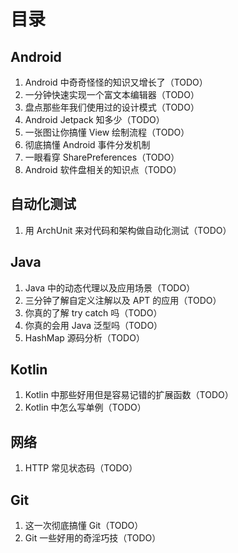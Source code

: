 # 目录

## Android

1. Android 中奇奇怪怪的知识又增长了（TODO）
2. 一分钟快速实现一个富文本编辑器（TODO）
3. 盘点那些年我们使用过的设计模式（TODO）
4. Android Jetpack 知多少（TODO）
5. 一张图让你搞懂 View 绘制流程（TODO）
6. 彻底搞懂 Android 事件分发机制
7. 一眼看穿 SharePreferences（TODO）
8. Android 软件盘相关的知识点（TODO）

## 自动化测试

1. 用 ArchUnit 来对代码和架构做自动化测试（TODO）

## Java

1. Java 中的动态代理以及应用场景（TODO）
2. 三分钟了解自定义注解以及 APT 的应用（TODO）
3. 你真的了解 try catch 吗（TODO）
4. 你真的会用 Java 泛型吗（TODO）
5. HashMap 源码分析（TODO）

## Kotlin

1. Kotlin 中那些好用但是容易记错的扩展函数（TODO）
2. Kotlin 中怎么写单例（TODO）

## 网络

1. HTTP 常见状态码（TODO）

## Git

1. 这一次彻底搞懂 Git（TODO）
2. Git 一些好用的奇淫巧技（TODO）



